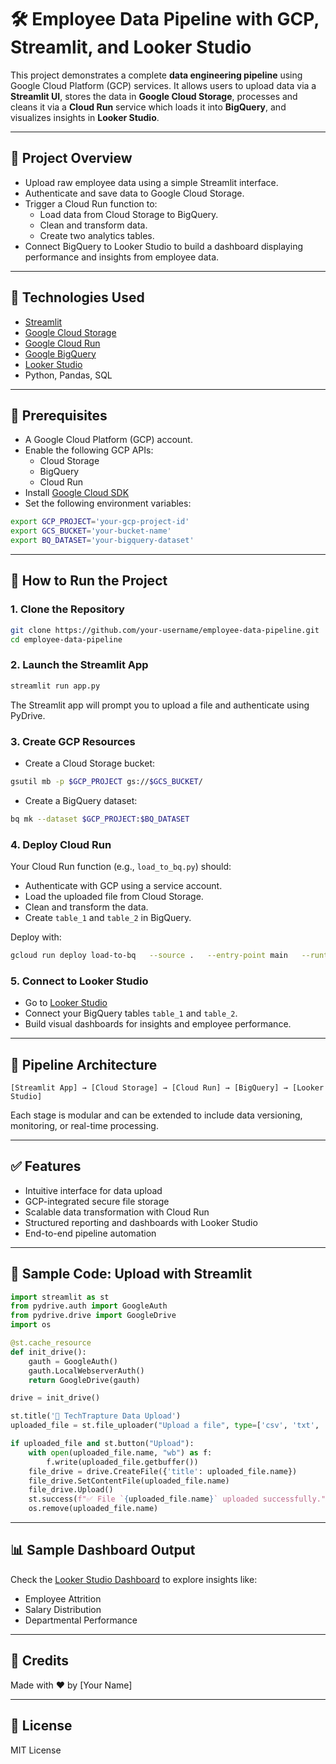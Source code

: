 
# 🛠️ Employee Data Pipeline with GCP, Streamlit, and Looker Studio

This project demonstrates a complete **data engineering pipeline** using Google Cloud Platform (GCP) services. It allows users to upload data via a **Streamlit UI**, stores the data in **Google Cloud Storage**, processes and cleans it via a **Cloud Run** service which loads it into **BigQuery**, and visualizes insights in **Looker Studio**.

---

## 📌 Project Overview

- Upload raw employee data using a simple Streamlit interface.
- Authenticate and save data to Google Cloud Storage.
- Trigger a Cloud Run function to:
  - Load data from Cloud Storage to BigQuery.
  - Clean and transform data.
  - Create two analytics tables.
- Connect BigQuery to Looker Studio to build a dashboard displaying performance and insights from employee data.

---

## 🚀 Technologies Used

- [Streamlit](https://streamlit.io/)
- [Google Cloud Storage](https://cloud.google.com/storage)
- [Google Cloud Run](https://cloud.google.com/run)
- [Google BigQuery](https://cloud.google.com/bigquery)
- [Looker Studio](https://lookerstudio.google.com/)
- Python, Pandas, SQL

---

## 🔧 Prerequisites

- A Google Cloud Platform (GCP) account.
- Enable the following GCP APIs:
  - Cloud Storage
  - BigQuery
  - Cloud Run
- Install [Google Cloud SDK](https://cloud.google.com/sdk/docs/install)
- Set the following environment variables:

```bash
export GCP_PROJECT='your-gcp-project-id'
export GCS_BUCKET='your-bucket-name'
export BQ_DATASET='your-bigquery-dataset'
```

---

## 📝 How to Run the Project

### 1. Clone the Repository

```bash
git clone https://github.com/your-username/employee-data-pipeline.git
cd employee-data-pipeline
```

### 2. Launch the Streamlit App

```bash
streamlit run app.py
```

The Streamlit app will prompt you to upload a file and authenticate using PyDrive.

### 3. Create GCP Resources

- Create a Cloud Storage bucket:
```bash
gsutil mb -p $GCP_PROJECT gs://$GCS_BUCKET/
```

- Create a BigQuery dataset:
```bash
bq mk --dataset $GCP_PROJECT:$BQ_DATASET
```

### 4. Deploy Cloud Run

Your Cloud Run function (e.g., `load_to_bq.py`) should:
- Authenticate with GCP using a service account.
- Load the uploaded file from Cloud Storage.
- Clean and transform the data.
- Create `table_1` and `table_2` in BigQuery.

Deploy with:

```bash
gcloud run deploy load-to-bq   --source .   --entry-point main   --runtime python310   --set-env-vars GCS_BUCKET=$GCS_BUCKET,BQ_DATASET=$BQ_DATASET   --project $GCP_PROJECT   --region us-central1   --allow-unauthenticated
```

### 5. Connect to Looker Studio

- Go to [Looker Studio](https://lookerstudio.google.com/)
- Connect your BigQuery tables `table_1` and `table_2`.
- Build visual dashboards for insights and employee performance.

---

## 🧱 Pipeline Architecture

```plaintext
[Streamlit App] → [Cloud Storage] → [Cloud Run] → [BigQuery] → [Looker Studio]
```

Each stage is modular and can be extended to include data versioning, monitoring, or real-time processing.

---

## ✅ Features

- Intuitive interface for data upload
- GCP-integrated secure file storage
- Scalable data transformation with Cloud Run
- Structured reporting and dashboards with Looker Studio
- End-to-end pipeline automation

---

## 📁 Sample Code: Upload with Streamlit

```python
import streamlit as st
from pydrive.auth import GoogleAuth
from pydrive.drive import GoogleDrive
import os

@st.cache_resource
def init_drive():
    gauth = GoogleAuth()
    gauth.LocalWebserverAuth()
    return GoogleDrive(gauth)

drive = init_drive()

st.title('📁 TechTrapture Data Upload')
uploaded_file = st.file_uploader("Upload a file", type=['csv', 'txt', 'json', 'xlsx'])

if uploaded_file and st.button("Upload"):
    with open(uploaded_file.name, "wb") as f:
        f.write(uploaded_file.getbuffer())
    file_drive = drive.CreateFile({'title': uploaded_file.name})
    file_drive.SetContentFile(uploaded_file.name)
    file_drive.Upload()
    st.success(f"✅ File `{uploaded_file.name}` uploaded successfully.")
    os.remove(uploaded_file.name)
```

---

## 📊 Sample Dashboard Output

Check the [Looker Studio Dashboard](#) to explore insights like:
- Employee Attrition
- Salary Distribution
- Departmental Performance

---

## 🙌 Credits

Made with ❤️ by [Your Name]

---

## 📄 License

MIT License
